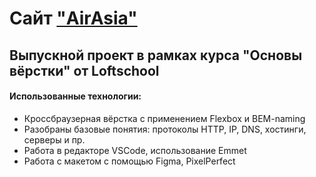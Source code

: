 # Сайт ["AirAsia"](https://asm96.github.io/air-asia/ "Открыть сайт")
## Выпускной проект в рамках курса "Основы вёрстки" от Loftschool

#### Использованные технологии:
* Кроссбраузерная вёрстка с применением Flexbox и BEM-naming
* Разобраны базовые понятия: протоколы HTTP, IP, DNS, хостинги, серверы и пр.
* Работа в редакторе VSCode, использование Emmet
* Работа с макетом с помощью Figma, PixelPerfect